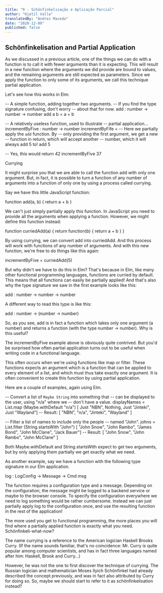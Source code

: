 ```yaml
---
title: "9 - Schönfinkelisação e Aplicação Parcial"
author: "Kjetil Valle"
translatedBy: "Andrei Macedo"
date: "2020-12-09"
published: false
---
```


## Schönfinkelisation and Partial Application

As we discussed in a previous article, one of the things we can do with a function is to call it with fewer arguments than it is expecting. This will result in a new function where the arguments we did provide are bound to values, and the remaining arguments are still expected as parameters. Since we apply the function to only some of its arguments, we call this technique partial application.

Let's see how this works in Elm:

-- A simple function, adding together two arguments.
-- If you find the type signature confusing, don't worry
-- about that for now.
add : number -> number -> number
add a b = 
	a + b

-- A relatively useless function, used to illustrate 
-- partial application…
incrementByFive : number -> number
incrementByFife =
	-- Here we partially apply the `add` function. By
	-- only providing the first argument, we get a new
	-- function in return, which will accept another
	-- number, which it will always add 5 to!
	add 5

-- Yes, this would return 42
incrementByFive 37

Currying

It might surprise you that we are able to call the function add with only one argument. But, in fact, it is possible to turn a function of any number of arguments into a function of only one by using a process called currying.

Say we have this little JavaScript function:

function add(a, b) {
	return a + b
}

We can't just simply partially apply this function. In JavaScript you need to provide all the arguments when applying a function. However, we might define this function instead:

function curriedAdd(a) {
	return function(b) {
		return a + b
	}
}

By using currying, we can convert add into curriedAdd. And this process will work with functions of any number of arguments. And with this new function, we're free to do things like this again:

incrementByFive = curriedAdd(5)

But why didn't we have to do this in Elm? That's because in Elm, like many other functional programming languages, functions are curried by default. This means that all functions can easily be partially applied! And that's also why the type signature we saw in the first example looks like this:

add : number -> number -> number

A different way to read this type is like this:

add : number -> (number -> number)

So, as you see, add is in fact a function which takes only one argument (a number) and returns a function (with the type number -> number).
Why is this useful?

The incrementByFive example above is obviously quite contrived. But you'd be surprised how often partial application turns out to be useful when writing code in a functional language.

This often occurs when we're using functions like map or filter. These functions expects an argument which is a function that can be applied to every element of a list, and which must thus take exactly one argument. It is often convenient to create this function by using partial application.

Here are a couple of examples, again using Elm.

-- Convert a list of `Maybe String` into something that 
-- can be displayed to the user, using "n/a" where we 
-- don't have a value.
displayNames = List.map (Maybe.withDefault "n/a") [ Just "NBN", Nothing, Just "Jinteki", Just "Wayland"]
-- Result: [ "NBN", "n/a", "Jinteki", "Wayland" ]

-- Filter a list of names to include only the people 
-- named "John".
johns = List.filter (String.startsWith "John") [ "John Snow", "John Rambo", "James Bond", "John McClane", "Jack Bauer"]
-- Result: [ "John Snow", "John Rambo", "John McClane" ]

Both Maybe.withDefault and String.startsWith expect to get two arguments, but by only applying them partially we get exactly what we need.

As another example, say we have a function with the following type signature in our Elm application.

log : LogConfig -> Message -> Cmd msg

The function requires a configuration type and a message. Depending on the configuration, the message might be logged to a backend service or maybe to the browser console. To specify the configuration everywhere we need to log something would be rather cumbersome. Instead we can just partially apply log to the configuration once, and use the resulting function in the rest of the application!

The more used you get to functional programming, the more places you will find where a partially applied function is exactly what you need.
Schönfinkeli-what-now?

The name currying is a reference to the American logician Haskell Brooks Curry. (If the name sounds familiar, that's no coincidence: Mr. Curry is quite popular among computer scientists, and has in fact three languages named after him: Haskell, Brook and Curry…)

However, he was not the one to first discover the technique of currying. The Russian logician and mathematician Moses Ilyich Schönfinkel had already described the concept previously, and was in fact also attributed by Curry for doing so. So, maybe we should start to refer to it as schönfinkelisation instead?
